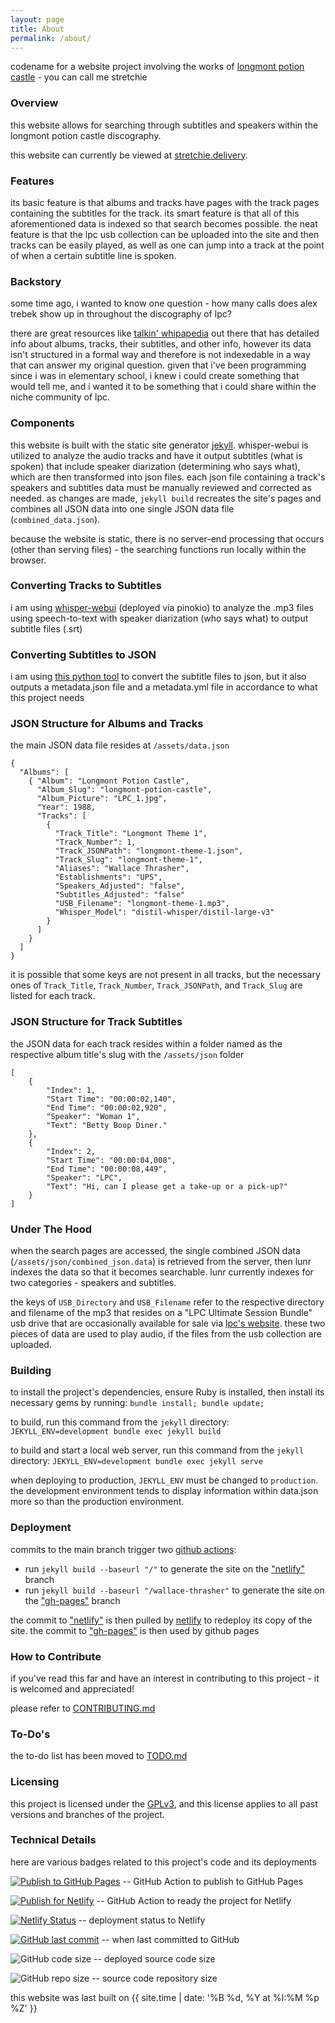 ```yaml
---
layout: page
title: About
permalink: /about/
---
```


codename for a website project involving the works of [longmont potion castle](http://longmontpotioncastle.com/) - you can call me stretchie


### Overview

this website allows for searching through subtitles and speakers within the longmont potion castle discography.

this website can currently be viewed at [stretchie.delivery](https://stretchie.delivery).

### Features

its basic feature is that albums and tracks have pages with the track pages containing the subtitles for the track. its smart feature is that all of this aforementioned data is indexed so that search becomes possible. the neat feature is that the lpc usb collection can be uploaded into the site and then tracks can be easily played, as well as one can jump into a track at the point of when a certain subtitle line is spoken.

### Backstory

some time ago, i wanted to know one question - how many calls does alex trebek show up in throughout the discography of lpc?

there are great resources like [talkin' whipapedia](https://talkinwhipapedia.fandom.com/) out there that has detailed info about albums, tracks, their subtitles, and other info, however its data isn't structured in a formal way and therefore is not indexedable in a way that can answer my original question. given that i've been programming since i was in elementary school, i knew i could create something that would tell me, and i wanted it to be something that i could share within the niche community of lpc.

### Components

this website is built with the static site generator [jekyll](https://jekyllrb.com). whisper-webui is utilized to analyze the audio tracks and have it output subtitles (what is spoken) that include speaker diarization (determining who says what), which are then transformed into json files. each json file containing a track's speakers and subtitles data must be manually reviewed and corrected as needed. as changes are made, `jekyll build` recreates the site's pages and combines all JSON data into one single JSON data file (`combined_data.json`).

because the website is static, there is no server-end processing that occurs (other than serving files) - the searching functions run locally within the browser.

### Converting Tracks to Subtitles

i am using [whisper-webui](https://github.com/jhj0517/Whisper-WebUI) (deployed via pinokio) to analyze the .mp3 files using speech-to-text with speaker diarization (who says what) to output subtitle files (.srt)

### Converting Subtitles to JSON

i am using [this python tool](https://github.com/willjasen/srt-to-json) to convert the subtitle files to json, but it also outputs a metadata.json file and a metadata.yml file in accordance to what this project needs

### JSON Structure for Albums and Tracks

the main JSON data file resides at `/assets/data.json`

```
{
  "Albums": [
    { "Album": "Longmont Potion Castle",
      "Album_Slug": "longmont-potion-castle",
      "Album_Picture": "LPC_1.jpg",
      "Year": 1988,
      "Tracks": [
        {
          "Track_Title": "Longmont Theme 1",
          "Track_Number": 1,
          "Track_JSONPath": "longmont-theme-1.json",
          "Track_Slug": "longmont-theme-1",
          "Aliases": "Wallace Thrasher",
          "Establishments": "UPS",
          "Speakers_Adjusted": "false",
          "Subtitles_Adjusted": "false"
          "USB_Filename": "longmont-theme-1.mp3",
          "Whisper_Model": "distil-whisper/distil-large-v3"
        }
      ]
    }
  ]
}
```
it is possible that some keys are not present in all tracks, but the necessary ones of `Track_Title`, `Track_Number`, `Track_JSONPath`, and `Track_Slug` are listed for each track.

### JSON Structure for Track Subtitles

the JSON data for each track resides within a folder named as the respective album title's slug with the `/assets/json` folder
```
[
    {
        "Index": 1,
        "Start Time": "00:00:02,140",
        "End Time": "00:00:02,920",
        "Speaker": "Woman 1",
        "Text": "Betty Boop Diner."
    },
    {
        "Index": 2,
        "Start Time": "00:00:04,008",
        "End Time": "00:00:08,449",
        "Speaker": "LPC",
        "Text": "Hi, can I please get a take-up or a pick-up?"
    }
]
```

### Under The Hood

when the search pages are accessed, the single combined JSON data (`/assets/json/combined_json.data`) is retrieved from the server, then lunr indexes the data so that it becomes searchable. lunr currently indexes for two categories - speakers and subtitles.

the keys of `USB_Directory` and `USB_Filename` refer to the respective directory and filename of the mp3 that resides on a "LPC Ultimate Session Bundle" usb drive that are occasionally available for sale via [lpc's website](http://longmontpotioncastle.com/). these two pieces of data are used to play audio, if the files from the usb collection are uploaded.

### Building

to install the project's dependencies, ensure Ruby is installed, then install its necessary gems by running: `bundle install; bundle update;`

to build, run this command from the `jekyll` directory: `JEKYLL_ENV=development bundle exec jekyll build`

to build and start a local web server, run this command from the `jekyll` directory: `JEKYLL_ENV=development bundle exec jekyll serve`

when deploying to production, `JEKYLL_ENV` must be changed to `production`. the development environment tends to display information within data.json more so than the production environment.

### Deployment

commits to the main branch trigger two [github actions](https://github.com/willjasen/wallace-thrasher/blob/main/.github/workflows):
- run `jekyll build --baseurl "/"` to generate the site on the ["netlify"](https://github.com/willjasen/wallace-thrasher/tree/netlify) branch
- run `jekyll build --baseurl "/wallace-thrasher"` to generate the site on the ["gh-pages"](https://github.com/willjasen/wallace-thrasher/tree/gh-pages) branch

the commit to ["netlify"](https://github.com/willjasen/wallace-thrasher/tree/netlify) is then pulled by [netlify](https://app.netlify.com/sites/wallace-thrasher/deploys) to redeploy its copy of the site.
the commit to ["gh-pages"](https://github.com/willjasen/wallace-thrasher/tree/gh-pages) is then used by github pages

### How to Contribute

if you've read this far and have an interest in contributing to this project - it is welcomed and appreciated!

please refer to [CONTRIBUTING.md](https://github.com/willjasen/wallace-thrasher/blob/main/CONTRIBUTING.md)

### To-Do's

the to-do list has been moved to [TODO.md](https://github.com/willjasen/wallace-thrasher/blob/main/TODO.md)

### Licensing

this project is licensed under the [GPLv3](https://github.com/willjasen/wallace-thrasher/blob/main/gpl-3.0.txt), and this license applies to all past versions and branches of the project.

### Technical Details

here are various badges related to this project's code and its deployments

[![Publish to GitHub Pages](https://github.com/willjasen/wallace-thrasher/actions/workflows/publish-to-github-pages.yml/badge.svg)](https://github.com/willjasen/wallace-thrasher/actions/workflows/publish-to-github-pages.yml) -- GitHub Action to publish to GitHub Pages

[![Publish for Netlify](https://github.com/willjasen/wallace-thrasher/actions/workflows/publish-for-netlify.yml/badge.svg)](https://github.com/willjasen/wallace-thrasher/actions/workflows/publish-for-netlify.yml) -- GitHub Action to ready the project for Netlify

[![Netlify Status](https://api.netlify.com/api/v1/badges/93a34aa5-06c6-4fae-ab22-3b463c464ee6/deploy-status)](https://app.netlify.com/sites/wallace-thrasher/deploys) -- deployment status to Netlify

[![GitHub last commit](https://img.shields.io/github/last-commit/willjasen/wallace-thrasher)](https://github.com/willjasen/wallace-thrasher) -- when last committed to GitHub

![GitHub code size](https://img.shields.io/github/languages/code-size/willjasen/wallace-thrasher) -- deployed source code size

![GitHub repo size](https://img.shields.io/github/repo-size/willjasen/wallace-thrasher) -- source code repository size

this website was last built on {{ site.time | date: '%B %d, %Y at %I:%M %p %Z' }}
